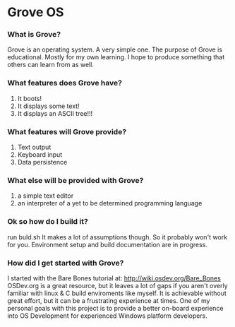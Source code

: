 # Grove OS

### What is Grove? 
Grove is an operating system. A very simple one. The purpose of Grove is educational. Mostly for my own learning. I hope to produce something that others can learn from as well.

### What features does Grove have?
1. It boots!
2. It displays some text!
3. It displays an ASCII tree!!!

### What features will Grove provide?
1. Text output
2. Keyboard input
3. Data persistence

### What else will be provided with Grove?
1. a simple text editor
2. an interpreter of a yet to be determined programming language

### Ok so how do I build it?
run buld.sh
It makes a lot of assumptions though. So it probably won't work for you. Environment setup and build documentation are in progress.

### How did I get started with Grove?
I started with the Bare Bones tutorial at: http://wiki.osdev.org/Bare_Bones
OSDev.org is a great resource, but it leaves a lot of gaps if you aren't overly familiar with linux & C build enviroments like myself.  It is achievable without great effort, but it can be a frustrating experience at times. One of my personal goals with this project is to provide a better on-board experience into OS Development for experienced Windows platform developers.
